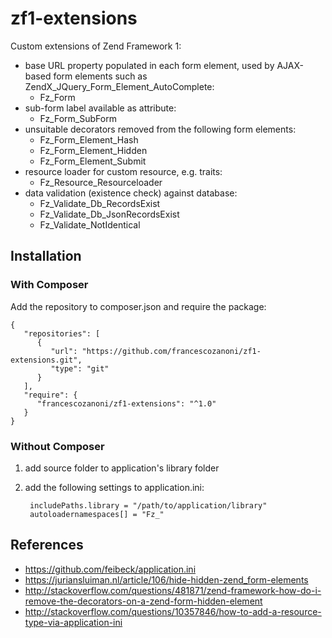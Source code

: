 # zf1-extensions
Custom extensions of Zend Framework 1:

  - base URL property populated in each form element, used by AJAX-based form elements such as ZendX_JQuery_Form_Element_AutoComplete:
    - Fz_Form
  - sub-form label available as attribute:
    - Fz_Form_SubForm
  - unsuitable decorators removed from the following form elements:
    - Fz_Form_Element_Hash
    - Fz_Form_Element_Hidden
    - Fz_Form_Element_Submit
  - resource loader for custom resource, e.g. traits:
    - Fz_Resource_Resourceloader
  - data validation (existence check) against database:
    - Fz_Validate_Db_RecordsExist
    - Fz_Validate_Db_JsonRecordsExist
    - Fz_Validate_NotIdentical

## Installation

### With Composer
Add the repository to composer.json and require the package:

    {
       "repositories": [
          {
             "url": "https://github.com/francescozanoni/zf1-extensions.git",
             "type": "git"
          }
       ],
       "require": {
          "francescozanoni/zf1-extensions": "^1.0"
       }
    }

### Without Composer
1. add source folder to application's library folder
1. add the following settings to application.ini:

        includePaths.library = "/path/to/application/library"
        autoloadernamespaces[] = "Fz_"

## References
  - https://github.com/feibeck/application.ini
  - https://juriansluiman.nl/article/106/hide-hidden-zend_form-elements
  - http://stackoverflow.com/questions/481871/zend-framework-how-do-i-remove-the-decorators-on-a-zend-form-hidden-element
  - http://stackoverflow.com/questions/10357846/how-to-add-a-resource-type-via-application-ini
